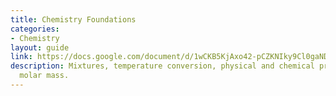 ```yaml
---
title: Chemistry Foundations
categories:
- Chemistry
layout: guide
link: https://docs.google.com/document/d/1wCKB5KjAxo42-pCZKNIky9Cl0gaNDSYTFFqb2GqA5R4/
description: Mixtures, temperature conversion, physical and chemical properties, and
  molar mass.
---
```


